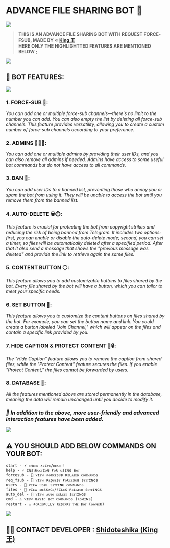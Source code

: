 ### <h1>ADVANCE FILE SHARING BOT 🤖</h1>
<img src="https://telegra.ph/file/ff8fbe7d67a3c7492c353.jpg">
<blockquote><b>THIS IS AN ADVANCE FILE SHARING BOT WITH REQUEST FORCE-FSUB, MADE BY ➪ <a href="https://t.me/Shidoteshika1">King 王</a><br> HERE ONLY THE HIGHLIGHTTED FEATURES ARE MENTIONED BELOW ;</b></blockquote>

<img src="https://user-images.githubusercontent.com/73097560/115834477-dbab4500-a447-11eb-908a-139a6edaec5c.gif">

### <h2> 🌟 BOT FEATURES: </h2>
<img src="https://user-images.githubusercontent.com/73097560/115834477-dbab4500-a447-11eb-908a-139a6edaec5c.gif"><br>
### 1. FORCE-SUB 📢: 
<i>You can add one or multiple force-sub channels—there's no limit to the number you can add. You can also empty the list by deleting all force-sub channels. This feature provides versatility, allowing you to create a custom number of force-sub channels according to your preference.</i>

### 2. ADMINS 👮🏻‍♂️: 
<i>You can add one or multiple admins by providing their user IDs, and you can also remove all admins if needed. Admins have access to some useful bot commands but do not have access to all commands.</i>

### 3. BAN 🚫: 
<i>You can add user IDs to a banned list, preventing those who annoy you or spam the bot from using it. They will be unable to access the bot until you remove them from the banned list.</i>

### 4. AUTO-DELETE 🗑⏱: 
<i>This feature is crucial for protecting the bot from copyright strikes and reducing the risk of being banned from Telegram. It includes two options: first, you can enable or disable the auto-delete mode; second, you can set a timer, so files will be automatically deleted after a specified period. After that it also send a message that shows the "previous message was deleted" and provide the link to retrieve again the same files.</i>

### 5. CONTENT BUTTON ⚪️: 
<i>This feature allows you to add customizable buttons to files shared by the bot. Every file shared by the bot will have a button, which you can tailor to meet your specific needs.</i>

### 6. SET BUTTON 🔘: 
<i>This feature allows you to customize the content buttons on files shared by the bot. For example, you can set the button name and link. You could create a button labeled "Join Channel," which will appear on the files and contain a specific link provided by you.</i>

### 7. HIDE CAPTION & PROTECT CONTENT 🫥🔒:
<i>The "Hide Caption" feature allows you to remove the caption from shared files, while the "Protect Content" feature secures the files. If you enable "Protect Content," the files cannot be forwarded by users.</i>

### 8. DATABASE 💾:
<i>All the features mentioned above are stored permanently in the database, meaning the data will remain unchanged until you decide to modify it.</i>

### <i>🚀 In addition to the above, more user-friendly and advanced interaction features have been added.</i>

<img src="https://user-images.githubusercontent.com/73097560/115834477-dbab4500-a447-11eb-908a-139a6edaec5c.gif">

### <h2>⚠️ YOU SHOULD ADD BELOW COMMANDS ON YOUR BOT:</h2>
```
start - ⚡️ ᴄʜᴇᴄᴋ ᴀʟɪᴠᴇ/ᴅᴇᴀᴅ !
help - ⚡️ ɪɴsᴛʀᴜᴄᴛɪᴏɴ ғᴏʀ ᴜsɪɴɢ ʙᴏᴛ
forcesub - 👀 ᴠɪᴇᴡ ғᴏʀᴄᴇsᴜʙ ʀᴇʟᴀᴛᴇᴅ ᴄᴏᴍᴍᴀɴᴅs
req_fsub - 👀 ᴠɪᴇᴡ ʀᴇǫᴜᴇsᴛ ғᴏʀᴄᴇsᴜʙ sᴇᴛᴛɪɴɢs
users - 👀 ᴠɪᴇᴡ ᴜsᴇʀ sᴇᴛᴛɪɴɢ ᴄᴏᴍᴍᴀɴᴅs
files - 👀 ᴠɪᴇᴡ ᴍᴇssᴀɢᴇ/ғɪʟᴇs ʀᴇʟᴀᴛᴇᴅ sᴇᴛᴛɪɴɢs
auto_del - 👀 ᴠɪᴇᴡ ᴀᴜᴛᴏ ᴅᴇʟᴇᴛᴇ sᴇᴛᴛɪɴɢs 
cmd - ⚠️ ᴠɪᴇᴡ ʙᴀsɪᴄ ʙᴏᴛ ᴄᴏᴍᴍᴀɴᴅs (ᴀᴅᴍɪɴs)
restart - ⚠️ ғᴏʀᴄᴇғᴜʟʟʏ ʀᴇsᴛᴀʀᴛ ᴛʜᴇ ʙᴏᴛ (ᴏᴡɴᴇʀ)
```
<img src="https://user-images.githubusercontent.com/73097560/115834477-dbab4500-a447-11eb-908a-139a6edaec5c.gif">

<h2>🧑‍💻 CONTACT DEVELOPER : <a href="https://t.me/Shidoteshika1">Shidoteshika (King 王)</a></h2>



